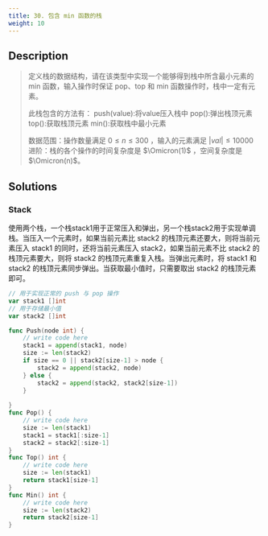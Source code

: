 ```yaml
---
title: 30. 包含 min 函数的栈
weight: 10
---
```

## Description
> 定义栈的数据结构，请在该类型中实现一个能够得到栈中所含最小元素的 min 函数，输入操作时保证 pop、top 和 min 函数操作时，栈中一定有元素。
>
> 此栈包含的方法有：
> push(value):将value压入栈中
> pop():弹出栈顶元素
> top():获取栈顶元素
> min():获取栈中最小元素
> 
> 数据范围：操作数量满足 $0 \le n \le 300$  ，输入的元素满足 $|val| \le 10000$ 
> 进阶：栈的各个操作的时间复杂度是 $\Omicron(1)$  ，空间复杂度是 $\Omicron(n)$。 

## Solutions

### Stack
使用两个栈，一个栈stack1用于正常压入和弹出，另一个栈stack2用于实现单调栈。当压入一个元素时，如果当前元素比 stack2 的栈顶元素还要大，则将当前元素压入 stack1 的同时，还将当前元素压入 stack2，如果当前元素不比 stack2 的栈顶元素要大，则将 stack2 的栈顶元素重复入栈。当弹出元素时，将 stack1 和 stack2 的栈顶元素同步弹出。当获取最小值时，只需要取出 stack2 的栈顶元素即可。
```go
// 用于实现正常的 push 与 pop 操作
var stack1 []int
// 用于存储最小值
var stack2 []int

func Push(node int) {
    // write code here
    stack1 = append(stack1, node)
    size := len(stack2)
    if size == 0 || stack2[size-1] > node {
        stack2 = append(stack2, node)
    } else {
        stack2 = append(stack2, stack2[size-1])
    }    
    
}
func Pop() {
    // write code here
    size := len(stack1)
    stack1 = stack1[:size-1]
    stack2 = stack2[:size-1]
}
func Top() int {
    // write code here
    size := len(stack1)
    return stack1[size-1]
}
func Min() int {
    // write code here
    size := len(stack2)
    return stack2[size-1]
}
```
